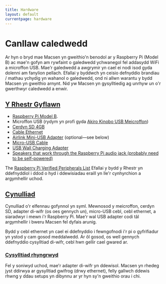 ```yaml
---
title: Hardware
layout: default
currentpage: hardware
---
```


Canllaw caledwedd
===

Ar hyn o bryd mae Macsen yn gweithio'n benodol ar y Raspberry Pi (Model B) ac mae'n gofyn am rywfaint o galedwedd ychwanegol fel addasydd WiFi a microffon USB. Mae'r galedwedd a awgrymir yn cael ei nodi isod gyda dolenni am fanylion pellach. Efallai y byddwch yn ceisio defnyddio brandiau / mathau ychydig yn wahanol o galedwedd, ond ni allwn warantu y bydd Macsen yn gweithio arnynt. Nid yw Macsen yn gysylltiedig ag unrhyw un o'r gwerthwyr caledwedd a enwir.

<h2 class="linked" id='complete-list'><a href="#complete-list" title="Permalink to this headline">Y Rhestr Gyflawn</a></h2>

- [Raspberry Pi Model B](https://www.google.com/shopping/product/16525736034140563056).
- Microffon USB (rydym yn profi gyda [Akiro Kinobo USB Meicroffon](http://www.amazon.com/USB-2-0-Microphone-Recognition-Software/%20dp/B008CNZOJY/ref=sr_1_1?s=electronics))
- [Cerdyn SD 4GB](https://www.google.com/shopping/product/4813288882623522717)
- [Cable Ethernet](https://www.google.com/search?hl=en&amp;tbm=shop&amp;q=ethernet+cable)
- [Airlink Mini-USB Adapter](https://www.google.com/search?q=Airlink+Mini-USB+Adapter) (optional—see below)
- [Micro-USB Cable](http://www.amazon.com/Monoprice-Male-Micro-28AWG-Cable/dp/B001U3SU8U/ref=pd_sim_pc_1)
- [USB Wall Charging Adapter](https://www.google.com/search?q=USB+wall+charger)
- [Speakers that work through the Raspberry Pi audio jack (probably need to be self-powered)](https://www.google.com/shopping/product/1749789584867681205)

The [Raspberry Pi Verified Peripherals List](http://elinux.org/RPi_VerifiedPeripherals) Efallai y bydd y Rhestr  yn ddefnyddiol i ddod o hyd i ddewisiadau eraill yn lle'r cynhyrchion a argymhellir uchod.

<h2 class="linked" id='assembly'><a href="#assembly" title="Permalink to this headline">Cynulliad</a></h2>

Cynulliad o'r elfennau gofynnol yn syml. Mewnosod y meicroffon, cerdyn SD, adapter di-wifr (os oes gennych un), micro-USB cebl, cebl ethernet, a siaradwyr i mewn i'r Raspberry Pi. Mae'r wal USB adapter codi tâl argymhellir i bweru Macsen fel dyfais arunig.

Bydd y cebl ethernet yn cael ei ddefnyddio i fewngofnodi i'r pi o gyfrifiadur yn ystod y cam gosod meddalwedd. Ar ôl gosod, os well gennych ddefnyddio cysylltiad di-wifr, cebl hwn gellir cael gwared ar.

<h3 class="linked" id='internet'><a href="#internet" title="Permalink to this headline">Cysylltiad rhyngrwyd</a></h3>

Fel y soniwyd uchod, mae'r adapter di-wifr yn ddewisol. Macsen yn rhedeg jyst ddirwya ar gysylltiad gwifrog (drwy ethernet), felly gallwch ddewis rhwng y ddau setups yn dibynnu ar yr hyn sy'n gweithio orau i chi.
